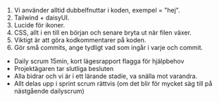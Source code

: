 1. Vi använder alltid dubbelfnuttar i koden, exempel = "hej".
2. Tailwind + daisyUI.
3. Lucide för ikoner.
4. CSS, allt i en till en början och senare bryta ut när filen växer.
5. Viktigt är att göra kodkommentarer på koden.
6. Gör små commits, ange tydligt vad som ingår i varje och commit.

- Daily scrum 15min, kort lägesrapport flagga för hjälpbehov
- Projektägaren tar slutliga besluten
- Alla bidrar och vi är i ett lärande stadie, va snälla mot varandra.
- Allt delas upp i sprint scrum rättvis (om det blir för mycket säg till på nästgående dailyscrum)
